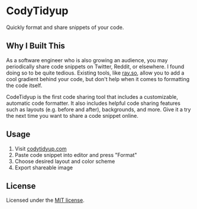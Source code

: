 # CodyTidyup

Quickly format and share snippets of your code.

## Why I Built This

As a software engineer who is also growing an audience, you may periodically share code snippets on Twitter, Reddit, or elsewhere. I found doing so to be quite tedious. Existing tools, like [ray.so](https://ray.so), allow you to add a cool gradient behind your code, but don't help when it comes to formatting the code itself.

CodeTidyup is the first code sharing tool that includes a customizable, automatic code formatter. It also includes helpful code sharing features such as layouts (e.g. before and after), backgrounds, and more. Give it a try the next time you want to share a code snippet online.

## Usage

1. Visit [codytidyup.com](https://codetidyup.com)
2. Paste code snippet into editor and press "Format"
3. Choose desired layout and color scheme
4. Export shareable image

## License

Licensed under the [MIT license](https://github.com/shadcn/taxonomy/blob/main/LICENSE.md).
